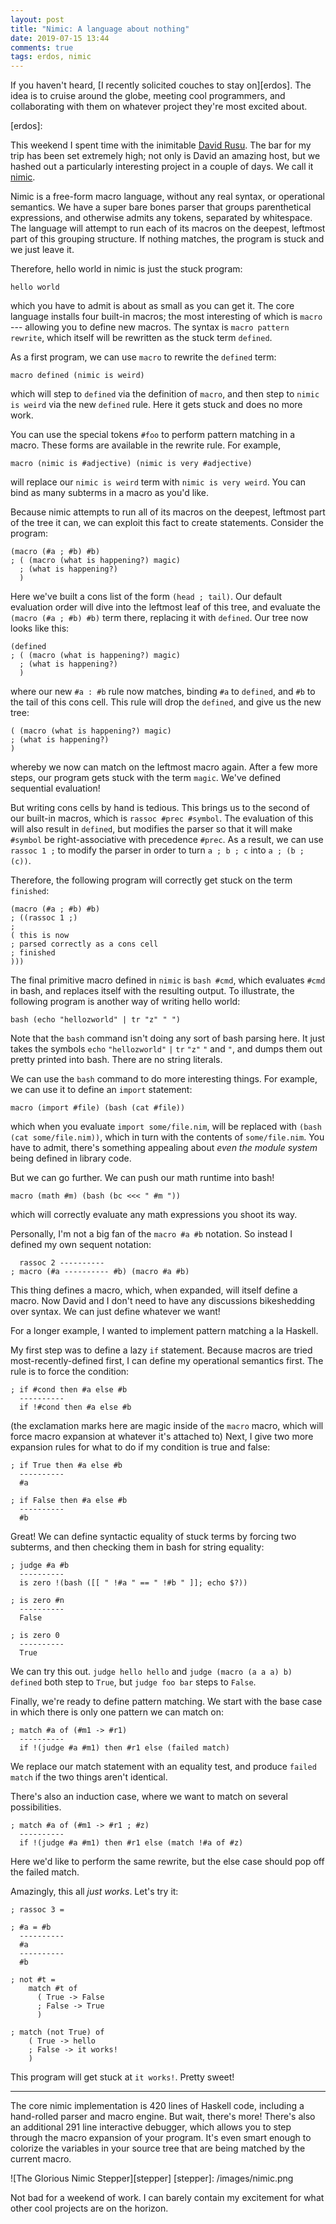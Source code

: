 ```yaml
---
layout: post
title: "Nimic: A language about nothing"
date: 2019-07-15 13:44
comments: true
tags: erdos, nimic
---
```


If you haven't heard, [I recently solicited couches to stay on][erdos]. The idea
is to cruise around the globe, meeting cool programmers, and collaborating with
them on whatever project they're most excited about.

[erdos]:

This weekend I spent time with the inimitable [David Rusu][david]. The bar for
my trip has been set extremely high; not only is David an amazing host, but we
hashed out a particularly interesting project in a couple of days. We call it
[nimic][nimic].

[david]: https://github.com/davidrusu
[nimic]: https://github.com/isovector/nimic

Nimic is a free-form macro language, without any real syntax, or operational
semantics. We have a super bare bones parser that groups parenthetical
expressions, and otherwise admits any tokens, separated by whitespace. The
language will attempt to run each of its macros on the deepest, leftmost part of
this grouping structure. If nothing matches, the program is stuck and we just
leave it.

Therefore, hello world in nimic is just the stuck program:

```
hello world
```

which you have to admit is about as small as you can get it. The core language
installs four built-in macros; the most interesting of which is `macro` ---
allowing you to define new macros. The syntax is `macro pattern rewrite`, which
itself will be rewritten as the stuck term `defined`.

As a first program, we can use `macro` to rewrite the `defined` term:

```
macro defined (nimic is weird)
```

which will step to `defined` via the definition of `macro`, and then step to
`nimic is weird` via the new `defined` rule. Here it gets stuck and does no more
work.

You can use the special tokens `#foo` to perform pattern matching in a macro.
These forms are available in the rewrite rule. For example,

```
macro (nimic is #adjective) (nimic is very #adjective)
```

will replace our `nimic is weird` term with `nimic is very weird`. You can
bind as many subterms in a macro as you'd like.

Because nimic attempts to run all of its macros on the deepest, leftmost part of
the tree it can, we can exploit this fact to create statements. Consider the
program:

```
(macro (#a ; #b) #b)
; ( (macro (what is happening?) magic)
  ; (what is happening?)
  )
```

Here we've built a cons list of the form `(head ; tail)`. Our default evaluation
order will dive into the leftmost leaf of this tree, and evaluate the `(macro
(#a ; #b) #b)` term there, replacing it with `defined`. Our tree now looks like
this:

```
(defined
; ( (macro (what is happening?) magic)
  ; (what is happening?)
  )
```

where our new `#a : #b` rule now matches, binding `#a` to `defined`, and `#b` to
the tail of this cons cell. This rule will drop the `defined`, and give us the
new tree:

```
( (macro (what is happening?) magic)
; (what is happening?)
)
```

whereby we now can match on the leftmost macro again. After a few more steps,
our program gets stuck with the term `magic`. We've defined sequential
evaluation!

But writing cons cells by hand is tedious. This brings us to the second of our
built-in macros, which is `rassoc #prec #symbol`. The evaluation of this will
also result in `defined`, but modifies the parser so that it will make `#symbol`
be right-associative with precedence `#prec`. As a result, we can use `rassoc 1
;` to modify the parser in order to turn `a ; b ; c` into `a ; (b ; (c))`.

Therefore, the following program will correctly get stuck on the term
`finished`:

```
(macro (#a ; #b) #b)
; ((rassoc 1 ;)
;
( this is now
; parsed correctly as a cons cell
; finished
)))
```

The final primitive macro defined in `nimic` is `bash #cmd`, which evaluates
`#cmd` in bash, and replaces itself with the resulting output. To illustrate,
the following program is another way of writing hello world:

```
bash (echo "hellozworld" | tr "z" " ")
```

Note that the `bash` command isn't doing any sort of bash parsing here. It just
takes the symbols `echo` `"hellozworld"` `|` `tr` `"z"` `"` and `"`, and
dumps them out pretty printed into bash. There are no string literals.

We can use the `bash` command to do more interesting things. For example, we can
use it to define an `import` statement:

```
macro (import #file) (bash (cat #file))
```

which when you evaluate `import some/file.nim`, will be replaced with `(bash
(cat some/file.nim))`, which in turn with the contents of `some/file.nim`. You
have to admit, there's something appealing about *even the module system* being
defined in library code.

But we can go further. We can push our math runtime into bash!

```
macro (math #m) (bash (bc <<< " #m "))
```

which will correctly evaluate any math expressions you shoot its way.

Personally, I'm not a big fan of the `macro #a #b` notation. So instead I
defined my own sequent notation:

```
  rassoc 2 ----------
; macro (#a ---------- #b) (macro #a #b)
```

This thing defines a macro, which, when expanded, will itself define a macro.
Now David and I don't need to have any discussions bikeshedding over syntax. We
can just define whatever we want!

For a longer example, I wanted to implement pattern matching a la Haskell.

My first step was to define a lazy `if` statement. Because macros are tried
most-recently-defined first, I can define my operational semantics first. The
rule is to force the condition:

```
; if #cond then #a else #b
  ----------
  if !#cond then #a else #b
```

(the exclamation marks here are magic inside of the `macro` macro, which will
force macro expansion at whatever it's attached to) Next, I give two more
expansion rules for what to do if my condition is true and false:

```
; if True then #a else #b
  ----------
  #a

; if False then #a else #b
  ----------
  #b
```

Great! We can define syntactic equality of stuck terms by forcing two subterms,
and then checking them in bash for string equality:

```
; judge #a #b
  ----------
  is zero !(bash ([[ " !#a " == " !#b " ]]; echo $?))

; is zero #n
  ----------
  False

; is zero 0
  ----------
  True
```

We can try this out. `judge hello hello` and `judge (macro (a a a) b) defined`
both step to `True`, but `judge foo bar` steps to `False`.

Finally, we're ready to define pattern matching. We start with the base case in
which there is only one pattern we can match on:

```
; match #a of (#m1 -> #r1)
  ----------
  if !(judge #a #m1) then #r1 else (failed match)
```

We replace our match statement with an equality test, and produce `failed match`
if the two things aren't identical.

There's also an induction case, where we want to match on several possibilities.

```
; match #a of (#m1 -> #r1 ; #z)
  ----------
  if !(judge #a #m1) then #r1 else (match !#a of #z)
```

Here we'd like to perform the same rewrite, but the else case should pop off the
failed match.

Amazingly, this all *just works*. Let's try it:

```
; rassoc 3 =

; #a = #b
  ----------
  #a
  ----------
  #b

; not #t =
    match #t of
      ( True -> False
      ; False -> True
      )

; match (not True) of
    ( True -> hello
    ; False -> it works!
    )
```

This program will get stuck at `it works!`. Pretty sweet!

---

The core nimic implementation is 420 lines of Haskell code, including a
hand-rolled parser and macro engine. But wait, there's more! There's also an
additional 291 line interactive debugger, which allows you to step through the
macro expansion of your program. It's even smart enough to colorize the
variables in your source tree that are being matched by the current macro.

![The Glorious Nimic Stepper][stepper]
[stepper]: /images/nimic.png

Not bad for a weekend of work. I can barely contain my excitement for what other
cool projects are on the horizon.

